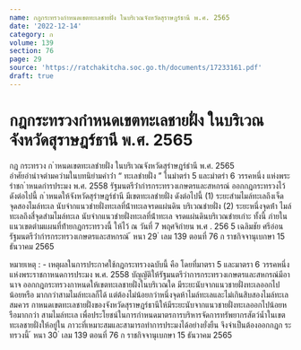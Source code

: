 ```yaml
---
name: กฎกระทรวงกำหนดเขตทะเลชายฝั่ง ในบริเวณจังหวัดสุราษฎร์ธานี พ.ศ. 2565
date: '2022-12-14'
category: ก
volume: 139
section: 76
page: 29
source: 'https://ratchakitcha.soc.go.th/documents/17233161.pdf'
draft: true
---
```


# กฎกระทรวงกำหนดเขตทะเลชายฝั่ง ในบริเวณจังหวัดสุราษฎร์ธานี พ.ศ. 2565

กฎ กระทรวง ก ําหนดเขตทะเลชํายฝั่ง ในบริเวณจังหวัดสุรําษฎร์ธํานี พ.ศ. 2565 อําศัยอํานําจตํามควํามในบทนิยํามคําว่ํา “ ทะเลชํายฝั่ง ” ในมําตรํา 5 และมําตรํา 6 วรรคหนึ่ง แห่งพระรําชก ําหนดกํารประมง พ.ศ. 2558 รัฐมนตรีว่ํากํารกระทรวงเกษตรและสหกรณ์ ออกกฎกระทรวงไว้ ดังต่อไปนี้ ก ําหนดให้จังหวัดสุรําษฎร์ธํานี มีเขตทะเลชํายฝั่ง ดังต่อไปนี้ (1) ระยะสํามไมล์ทะเลถึงเจ็ดจุดสองไมล์ทะเล นับจํากแนวชํายฝั่งทะเลที่น้ําทะเลจรดแผ่นดิน บริเวณชํายฝั่ง (2) ระยะหนึ่งจุดห้ํา ไมล์ทะเลถึงสี่จุดสํามไมล์ทะเล นับจํากแนวชํายฝั่งทะเลที่น้ําทะเล จรดแผ่นดินบริเวณชํายเกําะ ทั้งนี้ ภํายในแนวเขตตํามแผนที่ท้ํายกฎกระทรวงนี้ ให้ไว้ ณ วันที่ 7 พฤศจิกํายน พ.ศ . 256 5 เฉลิมชัย ศรีอ่อน รัฐมนตรีว่ํากํารกระทรวงเกษตรและสหกรณ์ ้ หนา 29 ่ เลม 139 ตอนที่ 76 ก ราชกิจจานุเบกษา 15 ธันวาคม 2565









หมายเหตุ : - เหตุผลในการประกาศใช้กฎกระทรวงฉบับนี้ คือ โดยที่มาตรา 5 และมาตรา 6 วรรคหนึ่ง แห่งพระราชกาหนดการประมง พ.ศ. 2558 บัญญัติให้รัฐมนตรีว่าการกระทรวงเกษตรและสหกรณ์มีอานาจ ออกกฎกระทรวงกาหนดให้เขตทะเลชายฝั่งในบริเวณใด มีระยะนับจากแนวชายฝั่งทะเลออกไปน้อยหรือ มากกว่าสามไมล์ทะเลก็ได้ แต่ต้องไม่น้อยกว่าหนึ่งจุดห้าไมล์ทะเลและไม่เกินสิบสองไมล์ทะเล สมควร กาหนดเขตทะเลชายฝั่งของจังหวัดสุราษฎร์ธานีให้มีระยะนับจากแนวชายฝั่งทะเลออกไปน้อยหรือมากกว่า สามไมล์ทะเล เพื่อประโยชน์ในการกำหนดมาตรการบริหารจัดการทรัพยากรสัตว์น้ำในเขตทะเลชายฝั่งให้อยู่ใน ภาวะที่เหมาะสมและสามารถทำการประมงได้อย่างยั่งยืน จึงจำเป็นต้องออกกฎก ระทรวงนี้ ้ หนา 30 ่ เลม 139 ตอนที่ 76 ก ราชกิจจานุเบกษา 15 ธันวาคม 2565
